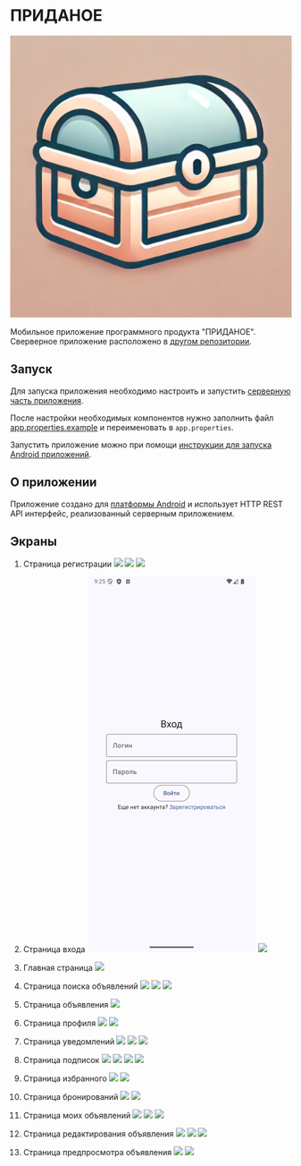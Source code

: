 # ПРИДАНОЕ

![App icon](docs/trousseau-playstore.png)

Мобильное приложение программного продукта "ПРИДАНОЕ". Сверверное приложение расположено в [другом репозитории](https://github.com/Andryss/Trousseau-backend).

## Запуск

Для запуска приложения необходимо настроить и запустить [серверную часть приложения](https://github.com/Andryss/Trousseau-backend#запуск).

После настройки необходимых компонентов нужно заполнить файл [app.properties.example](app/src/main/assets/app.properties.example) и переименовать в `app.properties`.

Запустить приложение можно при помощи [инструкции для запуска Android приложений](https://developer.android.com/build/building-cmdline).

## О приложении

Приложение создано для [платформы Android](https://developer.android.com/develop) и использует HTTP REST API интерфейс, реализованный серверным приложением.

## Экраны

1. Страница регистрации
    ![](docs/signup-screen-1.png)
    ![](docs/signup-screen-2.png)
    ![](docs/signup-screen-3.png)

2. Страница входа
   ![](docs/signin-screen-1.png)
   ![](docs/signin-screen-2.png)

3. Главная страница
   ![](docs/home-screen-1.png)

4. Страница поиска объявлений
   ![](docs/search-screen-1.png)
   ![](docs/search-screen-2.png)
   ![](docs/search-screen-3.png)

5. Страница объявления
   ![](docs/view-item-1.png)

6. Страница профиля
   ![](docs/profile-screen-1.png)
   ![](docs/profile-screen-2.png)

7. Страница уведомлений
   ![](docs/notifications-screen-1.png)
   ![](docs/notifications-screen-2.png)
   ![](docs/notifications-screen-3.png)

8. Страница подписок
   ![](docs/subscriptions-screen-1.png)
   ![](docs/subscriptions-screen-2.png)
   ![](docs/subscriptions-screen-3.png)
   ![](docs/subscriptions-screen-4.png)

9. Страница избранного
   ![](docs/favourites-screen-1.png)
   ![](docs/favourites-screen-2.png)

10. Страница бронирований
   ![](docs/bookings-screen-1.png)
   ![](docs/bookings-screen-2.png)

11. Страница моих объявлений
    ![](docs/my-items-screen-1.png)
    ![](docs/my-items-screen-2.png)
    ![](docs/my-items-screen-3.png)

12. Страница редактирования объявления
    ![](docs/edit-item-screen-1.png)
    ![](docs/edit-item-screen-2.png)
    ![](docs/edit-item-screen-3.png)

13. Страница предпросмотра объявления
    ![](docs/preview-item-screen-1.png)
    ![](docs/preview-item-screen-2.png)
